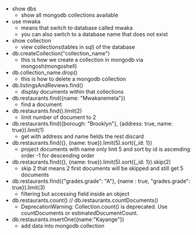 - show dbs
   - show all mongodb collections available
- use mwaka
   - means that switch to database called mwaka
   - you can also switch to a database name that does not exist
- show collection
   - view collections(tables in sql) of the database
- db.createCollection("collection_name")
   - this is how we create a collection in mongodb via mongosh(mongoshell)
- db.collection_name.drop()
   - this is how to delete a mongodb collection
- db.listingsAndReviews.find()
   - display documents within that collections
- db.restaurants.find({name: "Mwakanemela"})
   - find a document
- db.restaurants.find().limit(2)
   - limit number of document to 2
- db.restaurants.find({borough: "Brooklyn"}, {address: true, name: true}).limit(1)
   - get with address and name fields the rest discard
- db.restaurants.find({}, {name: true}).limit(5).sort({_id: 1})
   - project documents with name only limt 5 and sort by id is ascending order -1 for descending order
- db.restaurants.find({}, {name: true}).limit(5).sort({_id: 1}).skip(2)
   - skip 2 that means 2 first documents will be skipped and still get 5 documents
- db.restaurants.find({"grades.grade": "A"}, {name : true, "grades.grade": true}).limit(3)
   - filtering but accessing field inside an object
- db.restaurants.count() // db.restaurants.countDocuments()
   - DeprecationWarning: Collection.count() is deprecated. Use countDocuments or estimatedDocumentCount.
- db.restaurants.insertOne({name:"Kayange"})
   - add data into mongodb collection
